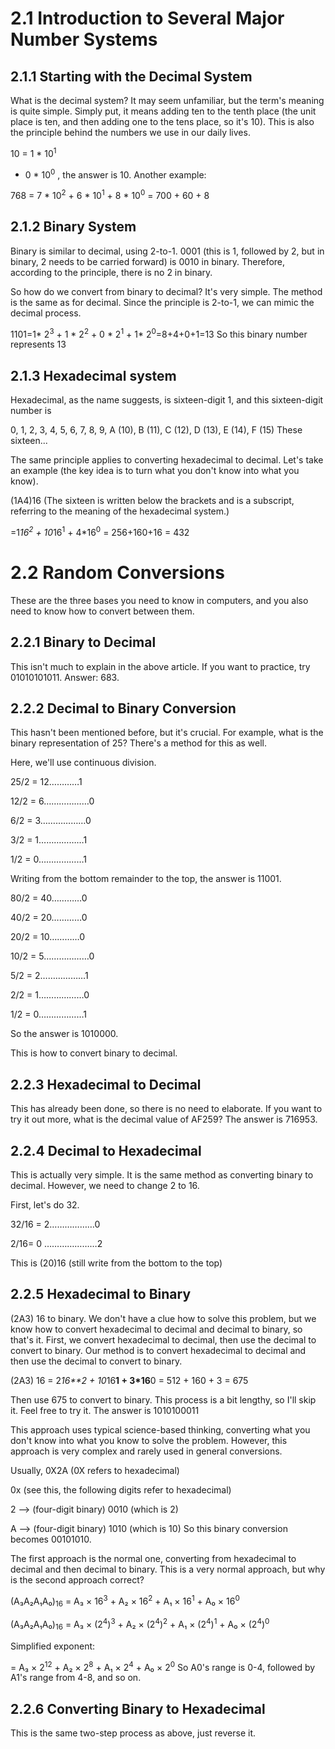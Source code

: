 # 2.1 Introduction to Several Major Number Systems

## 2.1.1 Starting with the Decimal System
What is the decimal system? It may seem unfamiliar, but the term's meaning is quite simple. Simply put, it means adding ten to the tenth place (the unit place is ten, and then adding one to the tens place, so it's 10). This is also the principle behind the numbers we use in our daily lives.

10 = 1 * 10<sup>1</sup>
+ 0 * 10<sup>0</sup>
, the answer is 10. Another example:

768 = 7 * 10<sup>2</sup> + 6 * 10<sup>1</sup> + 8 * 10<sup>0</sup> = 700 + 60 + 8

## 2.1.2 Binary System
Binary is similar to decimal, using 2-to-1. 0001 (this is 1, followed by 2, but in binary, 2 needs to be carried forward) is 0010 in binary. Therefore, according to the principle, there is no 2 in binary.

So how do we convert from binary to decimal? It's very simple. The method is the same as for decimal. Since the principle is 2-to-1, we can mimic the decimal process.

1101=1* 2<sup>3</sup> + 1 * 2<sup>2</sup> + 0 * 2<sup>1</sup> + 1* 2<sup>0</sup>=8+4+0+1=13 So this binary number represents 13

## 2.1.3 Hexadecimal system
Hexadecimal, as the name suggests, is sixteen-digit 1, and this sixteen-digit number is

0, 1, 2, 3, 4, 5, 6, 7, 8, 9, A (10), B (11), C (12), D (13), E (14), F (15) These sixteen...

The same principle applies to converting hexadecimal to decimal. Let's take an example (the key idea is to turn what you don't know into what you know).

(1A4)16 (The sixteen is written below the brackets and is a subscript, referring to the meaning of the hexadecimal system.)

=1*16<sup>2</sup> + 10*16<sup>1</sup> + 4*16<sup>0</sup> = 256+160+16 = 432

# 2.2 Random Conversions
These are the three bases you need to know in computers, and you also need to know how to convert between them.

## 2.2.1 Binary to Decimal
This isn't much to explain in the above article. If you want to practice, try 01010101011. Answer: 683.

## 2.2.2 Decimal to Binary Conversion
This hasn't been mentioned before, but it's crucial. For example, what is the binary representation of 25? There's a method for this as well.

Here, we'll use continuous division.

25/2 = 12…………1

12/2 = 6………………0

6/2 = 3………………0

3/2 = 1………………1

1/2 = 0………………1

Writing from the bottom remainder to the top, the answer is 11001.

80/2 = 40…………0

40/2 = 20…………0

20/2 = 10…………0

10/2 = 5………………0

5/2 = 2………………1

2/2 = 1………………0

1/2 = 0………………1

So the answer is 1010000.

This is how to convert binary to decimal.

## 2.2.3 Hexadecimal to Decimal
This has already been done, so there is no need to elaborate. If you want to try it out more, what is the decimal value of AF259? The answer is 716953.

## 2.2.4 Decimal to Hexadecimal
This is actually very simple. It is the same method as converting binary to decimal. However, we need to change 2 to 16.

First, let's do 32.

32/16 = 2………………0

2/16= 0 …………………2

This is (20)16 (still write from the bottom to the top)

## 2.2.5 Hexadecimal to Binary

(2A3) 16 to binary. We don't have a clue how to solve this problem, but we know how to convert hexadecimal to decimal and decimal to binary, so that's it. First, we convert hexadecimal to decimal, then use the decimal to convert to binary. Our method is to convert hexadecimal to decimal and then use the decimal to convert to binary.

(2A3) 16 = 2*16**2 + 10*16**1 + 3*16**0 = 512 + 160 + 3 = 675

Then use 675 to convert to binary. This process is a bit lengthy, so I'll skip it. Feel free to try it. The answer is 1010100011

This approach uses typical science-based thinking, converting what you don't know into what you know to solve the problem. However, this approach is very complex and rarely used in general conversions.

Usually, 0X2A (0X refers to hexadecimal)

0x (see this, the following digits refer to hexadecimal)

2 --> (four-digit binary) 0010 (which is 2)

A --> (four-digit binary) 1010 (which is 10)
So this binary conversion becomes 00101010.

The first approach is the normal one, converting from hexadecimal to decimal and then decimal to binary. This is a very normal approach, but why is the second approach correct?

(A₃A₂A₁A₀)<sub>16</sub> = A₃ × 16<sup>3</sup> + A₂ × 16<sup>2</sup> + A₁ × 16<sup>1</sup> + A₀ × 16<sup>0</sup>

(A₃A₂A₁A₀)<sub>16</sub>
= A₃ × (2<sup>4</sup>)<sup>3</sup> + A₂ × (2<sup>4</sup>)<sup>2</sup> + A₁ × (2<sup>4</sup>)<sup>1</sup> + A₀ × (2<sup>4</sup>)<sup>0</sup>

Simplified exponent:

= A₃ × 2<sup>12</sup> + A₂ × 2<sup>8</sup> + A₁ × 2<sup>4</sup> + A₀ × 2<sup>0</sup>
So A0's range is 0-4, followed by A1's range from 4-8, and so on.

## 2.2.6 Converting Binary to Hexadecimal
This is the same two-step process as above, just reverse it.